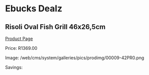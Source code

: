 
# Ebucks Dealz
## Risoli Oval Fish Grill 46x26,5cm
[Product Page](https://www.ebucks.com/web/shop/productSelected.do?prodId=1165620720&catId=704983235)

Price: R1369.00

Image: /web/cms/system/galleries/pics/prodimg/00009-42PR0.png

Savings: 


	